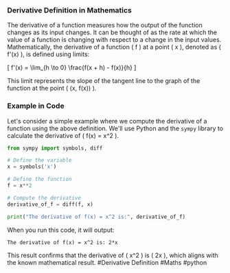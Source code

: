 ### Derivative Definition in Mathematics

The derivative of a function measures how the output of the function changes as its input changes. It can be thought of as the rate at which the value of a function is changing with respect to a change in the input values. Mathematically, the derivative of a function \( f \) at a point \( x \), denoted as \( f'(x) \), is defined using limits:

\[ f'(x) = \lim_{h \to 0} \frac{f(x + h) - f(x)}{h} \]

This limit represents the slope of the tangent line to the graph of the function at the point \( (x, f(x)) \).

### Example in Code

Let's consider a simple example where we compute the derivative of a function using the above definition. We'll use Python and the `sympy` library to calculate the derivative of \( f(x) = x^2 \).

```python
from sympy import symbols, diff

# Define the variable
x = symbols('x')

# Define the function
f = x**2

# Compute the derivative
derivative_of_f = diff(f, x)

print("The derivative of f(x) = x^2 is:", derivative_of_f)
```

When you run this code, it will output:

```
The derivative of f(x) = x^2 is: 2*x
```

This result confirms that the derivative of \( x^2 \) is \( 2x \), which aligns with the known mathematical result. #Derivative Definition #Maths #python